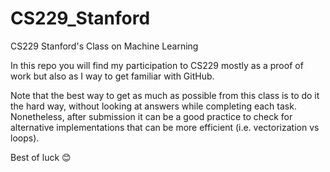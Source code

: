 # CS229_Stanford
CS229 Stanford's Class on Machine Learning

In this repo you will find my participation to CS229 mostly as a proof of work but also as I way to get familiar with GitHub.

Note that the best way to get as much as possible from this class is to do it the hard way, without looking at answers while completing each task. Nonetheless, after submission it can be a good practice to check for alternative implementations that can be more efficient (i.e. vectorization vs loops).

Best of luck 😊
